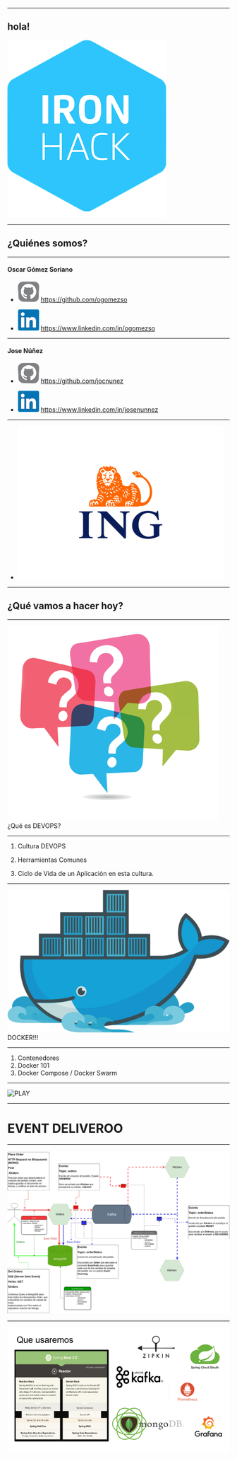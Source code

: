 
---

## hola!
![ironhack](logo-ironhack.png)

---

## ¿Quiénes somos?

----

#### Oscar Gómez Soriano

- ![github](logo-github.png) https://github.com/ogomezso

- ![linkedin](logo-linkedin.png) https://www.linkedin.com/in/ogomezso

----

#### Jose Núñez

- ![github](logo-github.png) https://github.com/jocnunez

- ![linkedin](logo-linkedin.png) https://www.linkedin.com/in/josenunnez

----

- ![ing](logo-ing.jpeg)

---

## ¿Qué vamos a hacer hoy?

----

 ![WHAT???](png-que-es-2.png) ¿Qué es DEVOPS?
 
---

1. Cultura DEVOPS

2. Herramientas Comunes

3. Ciclo de Vida de un Aplicación en esta cultura.

----

![DOCKER](logo-docker.png) DOCKER!!!

---

1. Contenedores
2. Docker 101
3. Docker Compose / Docker Swarm

---

![PLAY](https://media.giphy.com/media/11sBLVxNs7v6WA/giphy.gif)

----

# EVENT DELIVEROO

---

![EVENT-DELIVEROO](event-deliveroo.jpg)

---

![STACK](event-deliveroo-stack.png)
